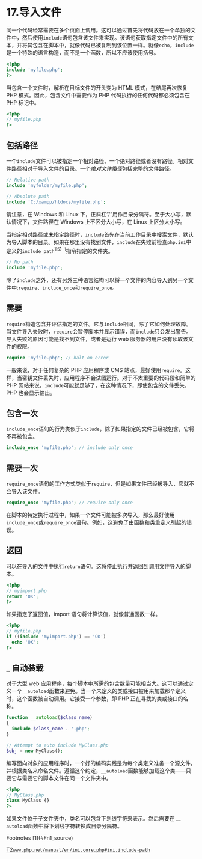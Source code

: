 # 17.导入文件

同一个代码经常需要在多个页面上调用。这可以通过首先将代码放在一个单独的文件中，然后使用`include`语句包含该文件来实现。该语句获取指定文件中的所有文本，并将其包含在脚本中，就像代码已被复制到该位置一样。就像`echo`，`include`是一个特殊的语言构造，而不是一个函数，所以不应该使用括号。

```php
<?php
include 'myfile.php';
?>

```

当包含一个文件时，解析在目标文件的开头变为 HTML 模式，在结尾再次恢复 PHP 模式。因此，包含文件中需要作为 PHP 代码执行的任何代码都必须包含在 PHP 标记中。

```php
<?php
// myfile.php
?>

```

## 包括路径

一个`include`文件可以被指定一个相对路径、一个绝对路径或者没有路径。相对文件路径相对于导入文件的目录。一个*绝对文件路径*包括完整的文件路径。

```php
// Relative path
include 'myfolder/myfile.php';

// Absolute path
include 'C:/xampp/htdocs/myfile.php';

```

请注意，在 Windows 和 Linux 下，正斜杠“/”用作目录分隔符。至于大小写，默认情况下，文件路径在 Windows 上不区分大小写，在 Linux 上区分大小写。

当指定相对路径或未指定路径时，`include`首先在当前工作目录中搜索文件，默认为导入脚本的目录。如果在那里没有找到文件，`include`在失败前检查`php.ini`中定义的`include_path`<sup>T5】1</sup>指令指定的文件夹。

```php
// No path
include 'myfile.php';

```

除了`include`之外，还有另外三种语言结构可以将一个文件的内容导入到另一个文件中:`require`、`include_once`和`require_once`。

## 需要

`require`构造包含并评估指定的文件。它与`include`相同，除了它如何处理故障。当文件导入失败时，`require`会暂停脚本并显示错误，而`include`只会发出警告。导入失败的原因可能是找不到文件，或者是运行 web 服务器的用户没有读取该文件的权限。

```php
require 'myfile.php'; // halt on error

```

一般来说，对于任何复杂的 PHP 应用程序或 CMS 站点，最好使用`require`。这样，当密钥文件丢失时，应用程序不会试图运行。对于不太重要的代码段和简单的 PHP 网站来说，`include`可能就足够了，在这种情况下，即使包含的文件丢失，PHP 也会显示输出。

## 包含一次

`include_once`语句的行为类似于`include`，除了如果指定的文件已经被包含，它将不再被包含。

```php
include_once 'myfile.php'; // include only once

```

## 需要一次

`require_once`语句的工作方式类似于`require`，但是如果文件已经被导入，它就不会导入该文件。

```php
require_once 'myfile.php'; // require only once

```

在脚本的特定执行过程中，如果一个文件可能被多次导入，那么最好使用`include_once`或`require_once`语句。例如，这避免了由函数和类重定义引起的错误。

## 返回

可以在导入的文件中执行`return`语句。这将停止执行并返回到调用文件导入的脚本。

```php
<?php
// myimport.php
return 'OK';
?>

```

如果指定了返回值，import 语句将计算该值，就像普通函数一样。

```php
<?php
// myfile.php
if ((include 'myimport.php') == 'OK')
  echo 'OK';
?>

```

## _ 自动装载

对于大型 web 应用程序，每个脚本中所需的包含数量可能相当大。这可以通过定义一个`__autoload`函数来避免。当一个未定义的类或接口被用来加载那个定义时，这个函数被自动调用。它接受一个参数，即 PHP 正在寻找的类或接口的名称。

```php
function __autoload($class_name)
{
  include $class_name . '.php';
}

// Attempt to auto include MyClass.php
$obj = new MyClass();

```

编写面向对象的应用程序时，一个好的编码实践是为每个类定义准备一个源文件，并根据类名来命名文件。遵循这个约定，`__autoload`函数能够加载这个类——只要它与需要它的脚本文件在同一个文件夹中。

```php
<?php
// MyClass.php
class MyClass {}
?>

```

如果文件位于子文件夹中，类名可以包含下划线字符来表示。然后需要在 *__* `autoload`函数中将下划线字符转换成目录分隔符。

<aside aria-label="Footnotes" class="FootnoteSection" epub:type="footnotes">Footnotes [1](#Fn1_source)

[T2`www.php.net/manual/en/ini.core.php#ini.include-path`](http://www.php.net/manual/en/ini.core.php%2523ini.include-path)

 </aside>